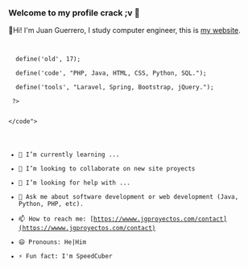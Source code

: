 ### Welcome to my profile crack ;v 👋

🙌Hi! I'm Juan Guerrero, I study computer engineer, this is [my website](https://www.jgproyectos.com/).
<code>
 <?php
  define('name', "Juan Guerrero");<br/>
  define('old', 17);<br/>
  define('code', "PHP, Java, HTML, CSS, Python, SQL.");<br/>
  define('tools', "Laravel, Spring, Bootstrap, jQuery.");<br/>
 ?>
 </code">
- 🌱 I’m currently learning ...
- 👯 I’m looking to collaborate on new site proyects
- 🤔 I’m looking for help with ...
- 💬 Ask me about software development or web development (Java, Python, PHP, etc).
- 📫 How to reach me: [https://wwww.jgproyectos.com/contact](https://wwww.jgproyectos.com/contact)
- 😄 Pronouns: He|Him
- ⚡ Fun fact: I'm SpeedCuber

